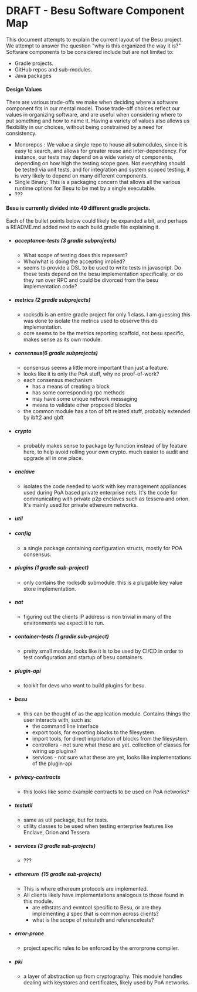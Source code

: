 # DRAFT - Besu Software Component Map

This document attempts to explain the current layout of the Besu project. We attempt to answer the question "why is this organized the way it is?" Software components to be considered include but are not limited to:

- Gradle projects.
- GitHub repos and sub-modules.
- Java packages

  

#### Design Values

There are various trade-offs we make when deciding where a software component fits in our mental model. Those trade-off choices reflect our values in organizing software, and are useful when considering where to put something and how to name it. Having a variety of values also allows us flexibility in our choices, without being constrained by a need for consistency.

- Monorepos : We value a single repo to house all submodules, since it is easy to search, and allows for greater reuse and inter-dependency. For instance, our tests may depend on a wide variety of components, depending on how high the testing scope goes. Not everything should be tested via unit tests, and for integration and system scoped testing, it is very likely to depend on many different components.
- Single Binary: This is a packaging concern that allows all the various runtime options for Besu to be met by a single executable.
- ???

#### Besu is currently divided into 49 different gradle projects.

Each of the bullet points below could likely be expanded a bit, and perhaps a README.md added next to each build.gradle file explaining it.

- ##### acceptance-tests (3 gradle subprojects)  
  - What scope of testing does this represent?
  - Who/what is doing the accepting implied?
  - seems to provide a DSL to be used to write tests in javascript. Do these tests depend on the besu implementation specifically, or do they run over RPC and could be divorced from the besu implementation code?
- ##### metrics (2 gradle subprojects)  
  - rocksdb is an entire gradle project for only 1 class. I am guessing this was done to isolate the metrics used to observe this db implementation.
  - core seems to be the metrics reporting scaffold, not besu specific, makes sense as its own module.
- ##### consensus(6 gradle subprojects)  
  - consensus seems a little more important than just a feature.
  - looks like it is only the PoA stuff, why no proof-of-work?
  - each consensus mechanism
    - has a means of creating a block
    - has some corresponding rpc methods
    - may have some unique network messaging
    - means to validate other proposed blocks
  - the common module has a ton of bft related stuff, probably extended by ibft2 and qbft
- ##### crypto
  - probably makes sense to package by function instead of by feature here, to help avoid rolling your own crypto. much easier to audit and upgrade all in one place.
- ##### enclave
  - isolates the code needed to work with key management appliances used during PoA based private enterprise nets. It's the code for communicating with private p2p enclaves such as tessera and orion. It's mainly used for private ethereum networks.
- ##### util
- ##### config
  - a single package containing configuration structs, mostly for POA consensus.
- ##### plugins (1 gradle sub-project)  
  - only contains the rocksdb submodule. this is a plugable key value store implementation.
- ##### nat
  - figuring out the clients IP address is non trivial in many of the environments we expect it to run.
- ##### container-tests (1 gradle sub-project)  
  - pretty small module, looks like it is to be used by CI/CD in order to test configuration and startup of besu containers.
- ##### plugin-api
  - toolkit for devs who want to build plugins for besu.
- ##### besu
  - this can be thought of as the application module. Contains things the user interacts with, such as:
    - the command line interface
    - export tools, for exporting blocks to the filesystem.
    - import tools, for direct importation of blocks from the filesystem.
    - controllers - not sure what these are yet. collection of classes for wiring up plugins?
    - services - not sure what these are yet, looks like implementations of the plugin-api
- ##### privacy-contracts
  - this looks like some example contracts to be used on PoA networks?
- ##### testutil
  - same as util package, but for tests.
  - utility classes to be used when testing enterprise features like Enclave, Orion and Tessera
- ##### services (3 gradle sub-projects)
  - ???
- ##### ethereum  (15 gradle sub-projects)
  - This is where ethereum protocols are implemented.
  - All clients likely have implementations analogous to those found in this module.
    - are ethstats and evmtool specific to Besu, or are they implementing a spec that is common across clients?
    - what is the scope of retesteth and referencetests?
- ##### error-prone
  - project specific rules to be enforced by the errorprone compiler.
- ##### pki
  - a layer of abstraction up from cryptography. This module handles dealing with keystores and certificates, likely used by PoA networks.